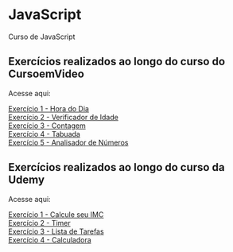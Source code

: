 # JavaScript
Curso de JavaScript

<h2>Exercícios realizados ao longo do curso do CursoemVideo</h2>
<p>Acesse aqui:</p>
<a href="https://emersonthiago168.github.io/javascript/curso%20do%20cursoemvideo/exercicios/exercicio1/" target="_blank">Exercício 1 - Hora do Dia</a> <br>
<a href="https://emersonthiago168.github.io/javascript/curso%20do%20cursoemvideo/exercicios/exercicio2/" target="_blank">Exercício 2 - Verificador de Idade</a> <br>
<a href="https://emersonthiago168.github.io/javascript/curso%20do%20cursoemvideo/exercicios/exercicio3/" target="_blank">Exercício 3 - Contagem</a> <br>
<a href="https://emersonthiago168.github.io/javascript/curso%20do%20cursoemvideo/exercicios/exercicio4/" target="_blank">Exercício 4 - Tabuada</a> <br>
<a href="https://emersonthiago168.github.io/javascript/curso%20do%20cursoemvideo/exercicios/exercicio5/" target="_blank">Exercício 5 - Analisador de Números</a>

<h2>Exercícios realizados ao longo do curso da Udemy</h2>
<p>Acesse aqui:</p>
<a href="https://emersonthiago168.github.io/javascript/curso%20da%20udemy/aula26/index.html" target="_blank">Exercício 1 - Calcule seu IMC</a> <br>
<a href="https://emersonthiago168.github.io/javascript/curso%20da%20udemy/aula47/index.html" target="_blank">Exercício 2 - Timer</a> <br>
<a href="https://emersonthiago168.github.io/javascript/curso%20da%20udemy/aula48/index.html" target="_blank">Exercício 3 - Lista de Tarefas</a> <br>
<a href="https://emersonthiago168.github.io/javascript/curso%20da%20udemy/aula57/index.html" target="_blank">Exercício 4 - Calculadora</a> <br>

